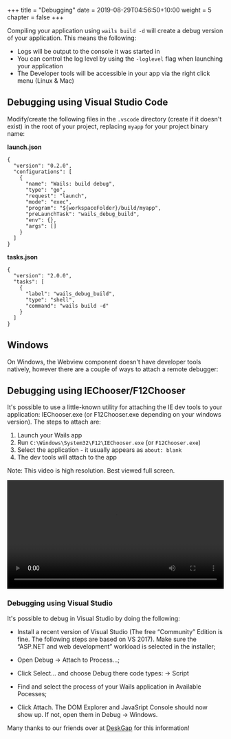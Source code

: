 +++
title = "Debugging"
date = 2019-08-29T04:56:50+10:00
weight = 5
chapter = false
+++

Compiling your application using `wails build -d` will create a debug version of your application. This means the following:

  * Logs will be output to the console it was started in
  * You can control the log level by using the `-loglevel` flag when launching your application
  * The Developer tools will be accessible in your app via the right click menu (Linux & Mac)

## Debugging using Visual Studio Code

Modify/create the following files in the `.vscode` directory (create if it doesn't exist) in the root of your project, replacing `myapp` for your project binary name:

**launch.json**
```
{
  "version": "0.2.0",
  "configurations": [
    {
      "name": "Wails: build debug",
      "type": "go",
      "request": "launch",
      "mode": "exec",
      "program": "${workspaceFolder}/build/myapp",
      "preLaunchTask": "wails_debug_build",
      "env": {},
      "args": []
    }
  ]
}
```

**tasks.json**
```
{
  "version": "2.0.0",
  "tasks": [
    {
      "label": "wails_debug_build",
      "type": "shell",
      "command": "wails build -d"
    }
  ]
}
```

## Windows

On Windows, the Webview component doesn't have developer tools natively, however there are a couple of ways to attach a remote debugger:

## Debugging using IEChooser/F12Chooser

It's possible to use a little-known utility for attaching the IE dev tools to your application: IEChooser.exe (or F12Chooser.exe depending on your windows version). The steps to attach are:

  1. Launch your Wails app
  2. Run `C:\Windows\System32\F12\IEChooser.exe` (or `F12Chooser.exe`)
  3. Select the application - it usually appears as `about: blank`
  4. The dev tools will attach to the app

Note: This video is high resolution. Best viewed full screen.
<div>
  <video style="width: 100%; max-width: 1552px; max-height: 1078px;" controls>
    <source src="/videos/windows-dev-tools.mp4" type="video/mp4">
    Your browser does not support the video tag.
  </video>
</div>

### Debugging using Visual Studio

It's possible to debug in Visual Studio by doing the following: 


  * Install a recent version of Visual Studio (The free “Community” Edition is fine. The following steps are based on VS 2017). Make sure the “ASP.NET and web development” workload is selected in the installer;

  * Open Debug -> Attach to Process...;

  * Click Select... and choose Debug there code types: -> Script

  * Find and select the process of your Wails application in Available Pocesses;

  * Click Attach. The DOM Explorer and JavaSript Console should now show up. If not, open them in Debug -> Windows.


Many thanks to our friends over at [DeskGap](https://deskgap.com/devtools/) for this information!